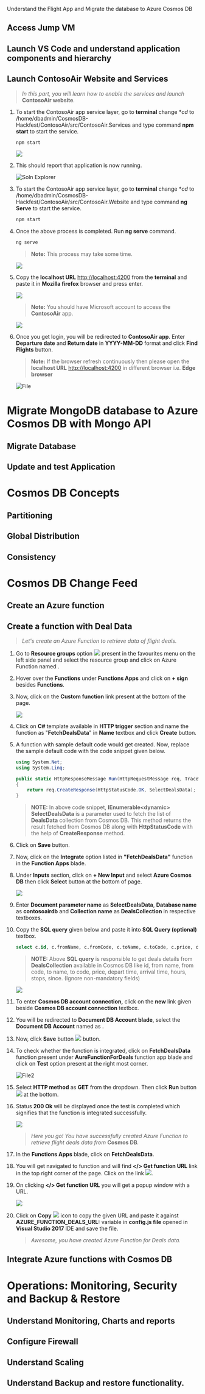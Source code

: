 Understand the Flight App and Migrate the database to Azure Cosmos DB


##  Access Jump VM 


##  Launch VS Code and understand application components and hierarchy 

## Launch ContosoAir Website and Services

   > _In this part, you will learn how to enable the services and launch_ **ContosoAir website**_._

1. To start the ContosoAir app service layer, go to **terminal** change **cd* to /home/dbadmin/CosmosDB-Hackfest/ContosoAir/src/ContosoAir.Services and type command **npm start** to start the service.
   ```cmd
   npm start
   ```

   ![](img/npmStartnew.jpg)

2. This should report that application is now running.



   ![Soln Explorer](img/solnExplorer.png)

1. To start the ContosoAir app service layer, go to **terminal** change **cd* to /home/dbadmin/CosmosDB-Hackfest/ContosoAir/src/ContosoAir.Website and type command **ng Serve** to start the service.
   ```cmd
   npm start
   ```
1. Once the above process is completed. Run **ng serve** command.
    ```cmd
   ng serve
    ```
    > **Note:** This process may take some time.

    ![](img/ngServer.jpg)

1. Copy the **localhost URL** [http://localhost:4200](http://localhost:4200) from the **terminal** and paste it in **Mozilla firefox** browser and press enter.

   ![](img/MicrosoftLogin.jpg)

   > **Note:** You should have Microsoft account to access the **ContosoAir** app.

   ![](img/ContosoAirApp.jpg)

1. Once you get login, you will be redirected to **ContosoAir app**. Enter **Departure date** and **Return date** in **YYYY-MM-DD** format and click **Find Flights** button.

   > **Note:** If the browser refresh continuously then please open the **localhost URL** [http://localhost:4200](http://localhost:4200) in different browser i.e. **Edge browser** <br/>

   ![File](img/ContosoAirApp.jpg)



# Migrate MongoDB database to Azure Cosmos DB with Mongo API

## Migrate Database

## Update and test Application

# Cosmos DB Concepts

## Partitioning

## Global Distribution

## Consistency 

# Cosmos DB Change Feed

## Create an Azure function

## Create a function with Deal Data

  > _Let's create an Azure Function to retrieve data of flight deals._

1. Go to **Resource groups** option ![](img/ResourceGropus.jpg)
   present in the favourites menu on the left side panel and select the resource group **<inject story-id="story://Content-Private/content/dfd/SP-GDA/gdaexpericence1/story_a_gda_using_cosmosdb" key="myResourceGroupName"/>** and click on Azure Function named **<inject story-id="story://Content-Private/content/dfd/SP-GDA/gdaexpericence1/story_a_gda_using_cosmosdb" key="azureFunctionName"/>**.
 
1. Hover over the **Functions** under **Functions Apps** and click on **+ sign** besides **Functions**.
  
1. Now, click on the **Custom function** link present at the bottom of the page.

    ![](img/GetStartedOnYourOwn.jpg)

1. Click on **C#** template available in **HTTP trigger** section and name the function as "**FetchDealsData**" in **Name** textbox and click **Create** button.
1. A function with sample default code would get created. Now, replace the sample default code with the code snippet given below.

    ```c#
    using System.Net;
    using System.Linq;

    public static HttpResponseMessage Run(HttpRequestMessage req, TraceWriter log, IEnumerable<dynamic> SelectDealsData)
    {
        return req.CreateResponse(HttpStatusCode.OK, SelectDealsData);
    }
    ```

    > **NOTE:**
    > In above code snippet, **IEnumerable&lt;dynamic> SelectDealsData** is a parameter used to fetch the list of **DealsData** collection from Cosmos DB. This method returns the result fetched from Cosmos DB along with **HttpStatusCode** with the help of **CreateResponse** method.

1. Click on **Save** button. 
1. Now, click on the **Integrate** option listed in **"FetchDealsData"** function in the **Function Apps** blade.

1. Under **Inputs** section, click on **+ New Input** and select **Azure Cosmos DB** then click **Select** button at the bottom of page.

    ![](img/Integrate.jpg)

1. Enter **Document parameter name** as **SelectDealsData**, **Database name** as **contosoairdb** and **Collection name** as **DealsCollection** in respective textboxes.
 
1. Copy the **SQL query** given below and paste it into **SQL Query (optional)** textbox.

    ```sql
   select c.id, c.fromName, c.fromCode, c.toName, c.toCode, c.price, c.departTime, c.arrivalTime, c.hours, c.stops, c.since from c
    ```

    > **NOTE:** Above **SQL query** is responsible to get deals details from **DealsCollection** available in Cosmos DB like id, from name, from code, to name, to code, price, depart time, arrival time, hours, stops, since. (Ignore non-mandatory fields)

    ![](img/SqlQuery.jpg)

1. To enter **Cosmos DB account connection,** click on the **new** link given beside **Cosmos DB account connection** textbox.
1. You will be redirected to **Document DB Account blade**, select the **Document DB Account** named as **<inject story-id="story://Content-Private/content/dfd/SP-GDA/gdaexpericence1/story_a_gda_using_cosmosdb" key="cosmosDBWithSQLDBName"/>**.
1. Now, click **Save** button ![](img/SaveButton.jpg) button.
1. To check whether the function is integrated, click on **FetchDealsData** function present under **AureFunctionForDeals** function app blade and click on **Test** option present at the right most corner.

   ![File2](img/file2.png)

1. Select **HTTP method** as **GET** from the dropdown. Then click **Run** button ![](img/run.jpg) at the bottom.
1. Status **200 Ok** will be displayed once the test is completed which signifies that the function is integrated successfully.

   ![](img/status200.jpg)

   > _Here you go! You have successfully created Azure Function to_ _retrieve flight deals_ _data from_ **Cosmos DB**_._

1. In the **Functions Apps** blade, click on **FetchDealsData**.
1. You will get navigated to function and will find **</> Get function URL** link in the top right corner of the page. Click on the link ![](img/getFunctn.jpg).
1. On clicking **</> Get function URL** you will get a popup window with a URL.

    ![](img/url.jpg)
1. Click on **Copy** ![](img/Copy.jpg) icon to copy the given URL and paste it against **AZURE\_FUNCTION\_DEALS\_URL:** variable in **config.js file** opened in **Visual Studio 2017** IDE and save the file.

   > _Awesome, you have created Azure Function for Deals data._

## Integrate Azure functions with Cosmos DB

# Operations: Monitoring, Security and Backup & Restore

## Understand Monitoring, Charts and reports

## Configure  Firewall	

## Understand Scaling

## Understand Backup and restore functionality.
